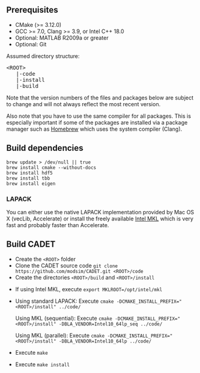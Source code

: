 ## Prerequisites

* CMake (>= 3.12.0)
* GCC >= 7.0, Clang >= 3.9, or Intel C++ 18.0
* Optional: MATLAB R2009a or greater
* Optional: Git

Assumed directory structure:

<pre>
&lt;ROOT&gt;
   |-code
   |-install
   |-build
</pre>

Note that the version numbers of the files and packages below are subject to change and will not always reflect the most recent version.

Also note that you have to use the same compiler for all packages. This is especially important if some of the packages are installed via a package manager such as [Homebrew](http://brew.sh/) which uses the system compiler (Clang).

## Build dependencies

```
brew update > /dev/null || true
brew install cmake --without-docs
brew install hdf5
brew install tbb
brew install eigen
```

### LAPACK

You can either use the native LAPACK implementation provided by Mac OS X (vecLib, Accelerate) 
or install the freely available [Intel MKL](https://software.intel.com/sites/campaigns/nest/) which is very fast and probably faster than Accelerate.

## Build CADET

- Create the `<ROOT>` folder
- Clone the CADET source code `git clone https://github.com/modsim/CADET.git <ROOT>/code`
- Create the directories `<ROOT>/build` and `<ROOT>/install`

* If using Intel MKL, execute `export MKLROOT=/opt/intel/mkl`
* Using standard LAPACK: Execute `cmake -DCMAKE_INSTALL_PREFIX="<ROOT>/install" ../code/`
 
    Using MKL (sequential): Execute `cmake -DCMAKE_INSTALL_PREFIX="<ROOT>/install" -DBLA_VENDOR=Intel10_64lp_seq ../code/`
 
    Using MKL (parallel): Execute `cmake -DCMAKE_INSTALL_PREFIX="<ROOT>/install" -DBLA_VENDOR=Intel10_64lp ../code/`
* Execute `make`
* Execute `make install`

